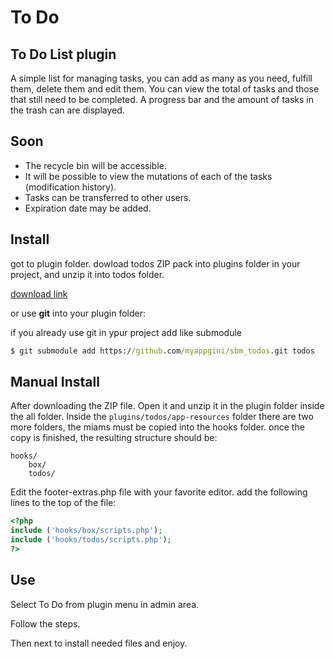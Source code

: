 # To Do

## To Do List plugin

A simple list for managing tasks, you can add as many as you need, fulfill them, delete them and edit them.
You can view the total of tasks and those that still need to be completed.
A progress bar and the amount of tasks in the trash can are displayed.

## Soon

 - The recycle bin will be accessible.
 - It will be possible to view the mutations of each of the tasks (modification history).
 - Tasks can be transferred to other users.
 - Expiration date may be added. 

## Install

got to plugin folder.
dowload todos ZIP pack into plugins folder in your project, and unzip it into todos folder.

[download link](https://github.com//myappgini/sbm_todos/archive/main.zip)

or use **git** into your plugin folder:

if you already use git in ypur project add like submodule
```cmd
$ git submodule add https://github.com/myappgini/sbm_todos.git todos
```

## Manual Install

After downloading the ZIP file. Open it and unzip it in the plugin folder inside the all folder.
Inside the ```plugins/todos/app-resources``` folder there are two more folders, the miams must be copied into the hooks folder.
once the copy is finished, the resulting structure should be:
```
hooks/
    box/
    todos/
```

Edit the footer-extras.php file with your favorite editor.
add the following lines to the top of the file:

```php
<?php
include ('hooks/box/scripts.php');
include ('hooks/todos/scripts.php');
?>
```
## Use

Select To Do from plugin menu in admin area.

Follow the steps.

Then next to install needed files and enjoy.

